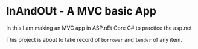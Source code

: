 # InAndOUt - A MVC basic App

In this I am making an MVC app in ASP.nEt Core C# to practice the asp.net

This project is about to take record of	`borrower` and `lender` of any item.